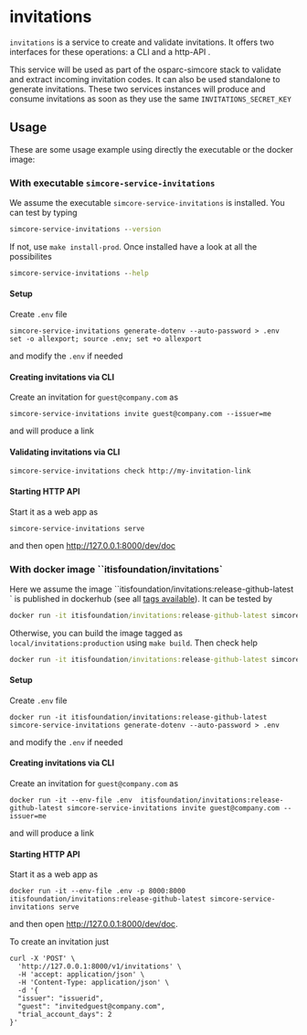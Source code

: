 # invitations

``invitations`` is a service to create and validate invitations. It offers two interfaces for these operations: a CLI and a http-API .

This service will be used as part of the osparc-simcore stack to validate and extract incoming invitation codes. It can
also be used standalone to generate invitations. These two services instances will produce and consume invitations as soon as
they use the same ``INVITATIONS_SECRET_KEY``


## Usage
These are some usage example using directly the executable or the docker image:

### With executable ``simcore-service-invitations``

We assume the executable ``simcore-service-invitations`` is installed. You can test by typing
```cmd
simcore-service-invitations --version
```
If not, use ``make install-prod``. Once installed have a look at all the possibilites
```cmd
simcore-service-invitations --help
```

#### Setup

Create ``.env`` file
```
simcore-service-invitations generate-dotenv --auto-password > .env
set -o allexport; source .env; set +o allexport
```
and modify the ``.env`` if needed


#### Creating invitations via CLI

Create an invitation for ``guest@company.com`` as
```
simcore-service-invitations invite guest@company.com --issuer=me
```
and will produce a link

#### Validating invitations via CLI

```
simcore-service-invitations check http://my-invitation-link
```

#### Starting HTTP API

Start it as a web app as
```
simcore-service-invitations serve
```
and then open http://127.0.0.1:8000/dev/doc


### With docker image ``itisfoundation/invitations`

Here we assume the image ``itisfoundation/invitations:release-github-latest ` is published in dockerhub (see all [tags available](https://registry.hub.docker.com/r/itisfoundation/invitations/tags)). It can be tested by
```cmd
docker run -it itisfoundation/invitations:release-github-latest simcore-service-invitations --version
```
Otherwise, you can build the image tagged as ``local/invitations:production`` using ``make build``. Then check help
```cmd
docker run -it itisfoundation/invitations:release-github-latest simcore-service-invitations --help
```
#### Setup

Create ``.env`` file
```
docker run -it itisfoundation/invitations:release-github-latest simcore-service-invitations generate-dotenv --auto-password > .env
```
and modify the ``.env`` if needed



#### Creating invitations via CLI

Create an invitation for ``guest@company.com`` as
```
docker run -it --env-file .env  itisfoundation/invitations:release-github-latest simcore-service-invitations invite guest@company.com --issuer=me
```
and will produce a link



#### Starting  HTTP API

Start it as a web app as
```
docker run -it --env-file .env -p 8000:8000 itisfoundation/invitations:release-github-latest simcore-service-invitations serve
```
and then open http://127.0.0.1:8000/dev/doc.

To create an invitation just
```
curl -X 'POST' \
  'http://127.0.0.1:8000/v1/invitations' \
  -H 'accept: application/json' \
  -H 'Content-Type: application/json' \
  -d '{
  "issuer": "issuerid",
  "guest": "invitedguest@company.com",
  "trial_account_days": 2
}'
```

